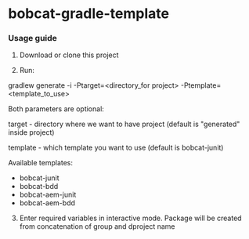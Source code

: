 # bobcat-gradle-template

### Usage guide
1) Download or clone this project

2) Run:

gradlew generate -i -Ptarget=<directory_for project> -Ptemplate=<template_to_use>

Both parameters are optional:

target - directory where we want to have project (default is "generated" inside project)

template - which template you want to use (default is bobcat-junit)

Available templates:
- bobcat-junit
- bobcat-bdd
- bobcat-aem-junit
- bobcat-aem-bdd

3) Enter required variables in interactive mode. Package will be created from concatenation of group and dproject name
